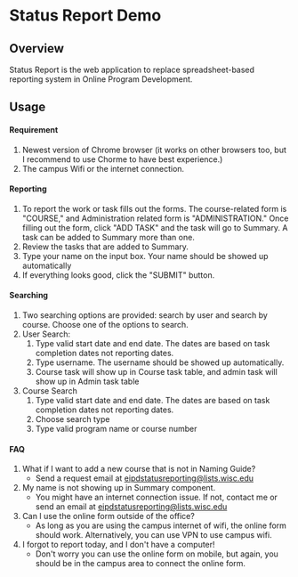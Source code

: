 # Status Report Demo

## Overview

Status Report is the web application to replace spreadsheet-based reporting system in Online Program Development.

## Usage

#### Requirement
1. Newest version of Chrome browser (it works on other browsers too, but I recommend to use Chorme to have best experience.)
2. The campus Wifi or the internet connection.


#### Reporting

1.  To report the work or task fills out the forms. The course-related form is "COURSE," and Administration related form is "ADMINISTRATION." Once filling out the form, click "ADD TASK" and the task will go to Summary. A task can be added to Summary more than one.
2.  Review the tasks that are added to Summary.
3.  Type your name on the input box. Your name should be showed up automatically
4.  If everything looks good, click the "SUBMIT" button.

#### Searching

1. Two searching options are provided: search by user and search by course. Choose one of the options to search.
2. User Search:
    1.  Type valid start date and end date. The dates are based on task completion dates not reporting dates.
    2.  Type username. The username should be showed up automatically.
    3.  Course task will show up in Course task table, and admin task will show up in Admin task table
3. Course Search
    1.  Type valid start date and end date. The dates are based on task completion dates not reporting dates.
    2.  Choose search type
    3.  Type valid program name or course number

#### FAQ

1. What if I want to add a new course that is not in Naming Guide?
    - Send a request email at [eipdstatusreporting@lists.wisc.edu](mailto:eipdstatusreporting@lists.wisc.edu)
2. My name is not showing up in Summary component.
    - You might have an internet connection issue. If not, contact me or send an email at [eipdstatusreporting@lists.wisc.edu](mailto:eipdstatusreporting@lists.wisc.edu)
3. Can I use the online form outside of the office?
    - As long as you are using the campus internet of wifi, the online form should work. Alternatively, you can use VPN to use campus wifi.
4. I forgot to report today, and I don't have a computer!
    - Don't worry you can use the online form on mobile, but again, you should be in the campus area to connect the online form.

